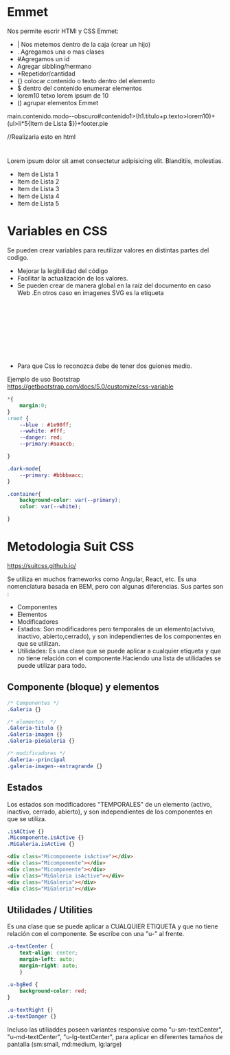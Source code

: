 
# Emmet 
Nos permite escrir HTMl y CSS Emmet:

- | Nos metemos dentro de la caja (crear un hijo)
- . Agregamos una o mas clases
- #Agregamos un id
- Agregar sibbling/hermano
- *Repetidor/cantidad
- {} colocar contenido o texto dentro del elemento
- $ dentro del contenido enumerar elementos
- lorem10 tetxo lorem ipsum de 10
- () agrupar elementos Emmet

main.contenido.modo--obscuro#contenido1>(h1.titulo+p.texto>lorem10)+(ul>li*5{Item de Lista $})+footer.pie

//Realizaria esto en html
  <main class="contenido modo--obscuro" id="contenido1">
        <h1 class="titulo"></h1>
        <p class="texto">Lorem ipsum dolor sit amet consectetur adipisicing elit. Blanditiis, molestias.</p>
        <ul>
            <li>Item de Lista 1</li>
            <li>Item de Lista 2</li>
            <li>Item de Lista 3</li>
            <li>Item de Lista 4</li>
            <li>Item de Lista 5</li>
        </ul>
        <footer class="pie"></footer>
    </main>



# Variables en CSS
Se pueden crear variables para reutilizar valores en distintas partes del codigo.

- Mejorar la legibilidad del código
- Facilitar la actualización de los valores.
- Se pueden crear de manera global en la raíz del documento en caso Web <html>.En otros caso en imagenes SVG es la etiqueta <svg>.
- Para que Css lo reconozca debe de tener dos guiones medio.

Ejemplo de uso Bootstrap
https://getbootstrap.com/docs/5.0/customize/css-variable

```css
*{
    margin:0;
}
:root {
    --blue : #1e90ff;
    --wwhite: #fff;
    --danger: red;
    --primary:#aaaccb;

}

.dark-mode{
    --primary: #bbbbaacc;
}

.container{
    background-color: var(--primary);
    color: var(--white);

}
```


# Metodologia Suit CSS
https://suitcss.github.io/

Se utiliza en muchos frameworks como Angular, React, etc. Es una nomenclatura basada en BEM, pero con algunas diferencias.
Sus partes son :
- Componentes
- Elementos
- Modificadores
- Estados: Son modificadores pero temporales de un elemento(actvivo, inactivo, abierto,cerrado), y son independientes de los componentes en que se utilizan.
- Utilidades: Es una clase que se puede aplicar a cualquier etiqueta y que no tiene relación con el componente.Haciendo una lista de utilidades se puede utilizar para todo.

## Componente (bloque) y elementos

```css
/* Componentes */
.Galeria {}

/* elementos  */
.Galeria-titulo {}
.Galeria-imagen {}
.Galeria-pieGaleria {}

/* modificadores */
.Galeria--principal
.galeria-imagen--extragrande {}
```


## Estados 
Los estados son modificadores "TEMPORALES"  de un elemento (activo, inactivo, cerrado, abierto), y son independientes de los componentes en que se utiliza.

```css
.isACtive {}
.Micomponente.isActive {}
.MiGaleria.isActive {}

``` 


```html
<div class="Micomponente isActive"></div>
<div class="Micomponente"></div>
<div class="Micomponente"></div>
<div class="MiGaleria isActive"></div>
<div class="MiGaleria"></div>
<div class="MiGaleria"></div>
```


## Utilidades / Utilities

Es una clase que se puede aplicar a CUALQUIER ETIQUETA y que no tiene relación con el componente. Se escribe con una "u-" al frente. 

```css
.u-textCenter {
    text-align: center;
    margin-left: auto;
    margin-right: auto;
    }
    
.u-bgBed {
    background-color: red;
}

.u-textRight {}
.u-textDanger {}
```




Incluso las utiliaddes poseen variantes responsive como "u-sm-textCenter", "u-md-textCenter", "u-lg-textCenter", para aplicar en diferentes tamaños de pantalla (sm:small, md:medium, lg:large)